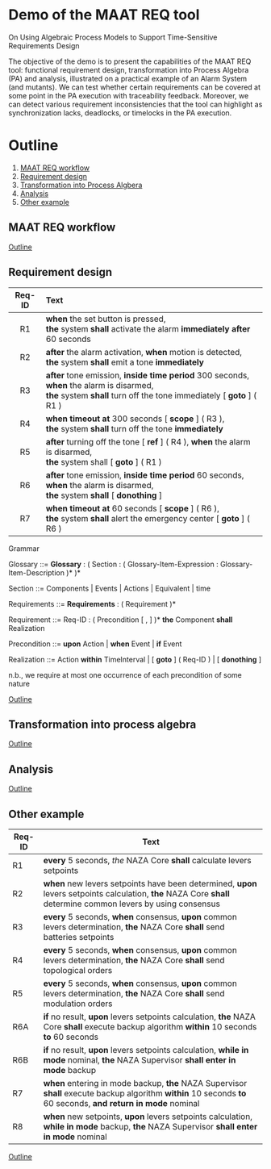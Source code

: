 # Demo of the MAAT REQ tool
On Using Algebraic Process Models to Support Time-Sensitive Requirements Design

The objective of the demo is to present the capabilities of the MAAT REQ tool: functional requirement design, transformation into Process Algebra (PA) and analysis, illustrated on a practical example of an Alarm System (and mutants). We can test whether certain requirements can be covered at some point in the PA execution with traceability feedback. Moreover, we can detect various requirement inconsistencies that the tool can highlight as synchronization lacks, deadlocks, or timelocks in the PA execution.

# Outline <a name="outline"></a>

1. [MAAT REQ workflow](#workflow)
2. [Requirement design](#req-design)
3. [Transformation into Process Algbera](#transfo)
4. [Analysis](#analysis)
5. [Other example](#other-example)




## MAAT REQ workflow <a name="workflow"></a>

[Outline](#outline)

## Requirement design <a name="req-design"></a>

| Req-ID | Text |
| :---: | :--- |
|R1| **when** the set button is pressed, <br/>**the** system **shall** activate the alarm **immediately after** 60 seconds|
|R2| **after** the alarm activation, **when** motion is detected, <br/>**the** system **shall** emit a tone **immediately**|
|R3| **after** tone emission, **inside time period** 300 seconds, **when** the alarm is disarmed, <br/>**the** system **shall** turn off the tone immediately [ **goto** ] ( R1 )|
|R4| **when** **timeout at** 300 seconds [ **scope** ] ( R3 ), <br/>**the** system **shall** turn off the tone **immediately**|
|R5| **after** turning off the tone [ **ref** ] ( R4 ), **when** the alarm is disarmed, <br/>**the** system shall [ **goto** ] ( R1 )|
|R6| **after** tone emission, **inside time period** 60 seconds, **when** the alarm is disarmed, <br/>**the** system **shall** [ **donothing** ]|  
|R7| **when** **timeout at** 60 seconds [ **scope** ] ( R6 ), <br/>**the** system **shall** alert the emergency center [ **goto** ] ( R6 )|

Grammar

Glossary ::= **Glossary** : ( Section : ( Glossary-Item-Expression : Glossary-Item-Description )* )*

Section ::= Components | Events | Actions | Equivalent | time

Requirements ::= **Requirements** : ( Requirement )*

Requirement ::= Req-ID : ( Precondition [ , ] )* **the** Component **shall** Realization

Precondition ::= **upon** Action | **when** Event | **if** Event

Realization ::= Action **within** TimeInterval | [ **goto** ] ( Req-ID ) | [ **donothing** ]

n.b., we require at most one occurrence of each precondition of some nature
			 


[Outline](#outline)

## Transformation into process algebra <a name="transfo"></a>

[Outline](#outline)

## Analysis <a name="analysis"></a>

[Outline](#outline)


## Other example <a name="other-example"></a>


| Req-ID | Text |
| --- | --- |
|R1| **every** 5 seconds, *the* NAZA Core **shall** calculate levers setpoints|
|R2| **when** new levers setpoints have been determined, **upon** levers setpoints calculation, **the** NAZA Core **shall** determine common levers by using consensus|
|R3| **every** 5 seconds, **when** consensus, **upon** common levers determination, **the** NAZA Core **shall** send batteries setpoints|
|R4| **every** 5 seconds, **when** consensus, **upon** common levers determination, **the** NAZA Core **shall** send topological orders|
|R5| **every** 5 seconds, **when** consensus, **upon** common levers determination, **the** NAZA Core **shall** send modulation orders|
|R6A| **if** no result, **upon** levers setpoints calculation, **the** NAZA Core **shall** execute backup algorithm **within** 10 seconds **to** 60 seconds|
|R6B| **if** no result, **upon** levers setpoints calculation, **while** **in mode** nominal, **the** NAZA Supervisor **shall** **enter in mode** backup|
|R7| **when** entering in mode backup, **the** NAZA Supervisor **shall** execute backup algorithm **within** 10 seconds **to** 60 seconds, **and** **return in mode** nominal|
|R8| **when** new setpoints, **upon** levers setpoints calculation, **while** **in mode** backup, **the** NAZA Supervisor **shall** **enter in mode** nominal|

[Outline](#outline)

